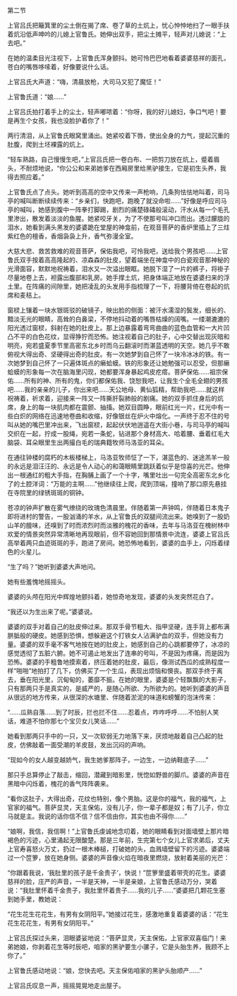 第二节

上官吕氏把簸箕里的尘土倒在揭了席、卷了草的土炕上，忧心忡忡地扫了一眼手扶着炕沿低声呻吟的儿媳上官鲁氏。她伸出双手，把尘土摊平，轻声对儿媳说：“上去吧。”

在她的温柔目光注视下，上官鲁氏浑身颤抖。她可怜巴巴地看着婆婆慈祥的面孔，苍白的嘴唇哆嗦着，好像要说什么话。

上官吕氏大声道：“嗨，清晨放枪，大司马又犯了魔怔！”

上官鲁氏道：“娘……”

上官吕氏拍打着手上的尘土，轻声嘟哝着：“你呀，我的好儿媳妇，争口气吧！要是再生个女孩，我也没脸护着你了！”

两行清泪，从上官鲁氏眼窝里涌出。她紧咬着下唇，使出全身的力气，提起沉重的肚腹，爬到土坯裸露的炕上。

“轻车熟路，自己慢慢生吧，”上官吕氏把一卷白布、一把剪刀放在炕上，蹙着眉头，不耐烦地说，“你公公和来弟她爹在西厢房里给黑驴接生，它是初生头养，我得去照应着。”

上官鲁氏点了点头。她听到高高的空中又传来一声枪响，几条狗怯怯地叫着，司马亭的喊叫断断续续传来：“乡亲们，快跑吧，跑晚了就没命啦……”好像是呼应司马亭的喊叫，她感到腹中一阵拳打脚踢，剧烈的痛楚碌碡般滚动，汗水从每一个毛孔里渗出，散发着淡淡的鱼腥。她紧咬牙关，为了不使那号叫冲口而出。透过朦胧的泪水，她看到满头黑发的婆婆跪在堂屋的神龛前，在观音菩萨的香炉里插上了三炷紫红色的檀香，香烟袅袅上升，香气弥漫全室。

大慈大悲、救苦救难的观音菩萨，保佑我吧，可怜我吧，送给我个男孩吧……上官鲁氏双手按着高高隆起的、凉森森的肚皮，望着端坐在神龛中的白瓷观音那神秘的光滑面容，默默地祝祷着，泪水又一次溢出眼眶。她脱下湿了一片的裤子，将褂子尽量地卷上去，袒露出腹部和乳房。她手撑土炕，把身体端正地放在婆婆扫来的浮土里。在阵痛的间隙里，她把凌乱的头发用手指梳理了一下，将腰背倚在卷起的炕席和麦秸上。

窗棂上镶着一块水银斑驳的破镜子，映出脸的侧面：被汗水濡湿的鬓发，细长的、黯淡无光的眼睛，高耸的白鼻梁，不停地抖动着的嘴唇枯燥的阔嘴。一缕潮漉漉的阳光透过窗棂，斜射在她的肚皮上。那上边暴露着弯弯曲曲的蓝色血管和一大片凹凸不平的白色花纹，显得狰狞而恐怖。她注视着自己的肚子，心中交替出现灰暗和明亮，宛若盛夏季节里高密东北乡时而乌云翻滚时而湛蓝透明的天空。她几乎不敢俯视大得出奇、坚硬得出奇的肚皮。有一次她梦到自己怀了一块冷冰冰的铁。有一次她梦到自己怀了一只遍体斑点的癞蛤蟆。铁的形象还让她勉强可以忍受，但那癞蛤蟆的形象每一次在脑海里闪现，她都要浑身暴起鸡皮疙瘩。菩萨保佑……祖宗保佑……所有的神、所有的鬼，你们都保佑我、饶恕我吧，让我生个全毛全翅的男孩吧……我的亲亲的儿子，你出来吧……天公地母、黄仙狐精，帮助我吧……就这样祝祷着，祈求着，迎接来一阵又一阵撕肝裂肺般的剧痛。她的双手抓住身后的炕席，身上的每一块肌肉都在震颤、抽搐。她双目圆睁，眼前红光一片，红光中有一些白炽的网络在迅速地卷曲和收缩，好像银丝在炉火中熔化。一声终于忍不住的号叫从她的嘴巴里冲出来，飞出窗棂，起起伏伏地逍遥在大街小巷，与司马亭的喊叫交织在一起，拧成一股绳，宛若一条蛇，钻进那个身材高大、哈着腰、垂着红毛大脑袋、耳朵眼里生出两撮白毛的瑞典籍牧师马洛亚的耳朵。

在通往钟楼的腐朽的木板楼梯上，马洛亚牧师怔了一下，湛蓝色的、迷途羔羊一般的永远是泪汪汪的、永远是令人动心的和蔼眼睛里跳跃着似乎是惊喜的光芒。他伸出一根通红的粗大手指，在胸脯上画了一个十字，嘴里吐出一句完全高密东北乡化了的土腔洋词：“万能的主啊……”他继续往上爬，爬到顶端，撞响了那口原先悬挂在寺院里的绿锈斑斑的铜钟。

苍凉的钟声扩散在雾气缭绕的玫瑰色清晨里。伴随着第一声钟鸣，伴随着日本鬼子即将进村的警告，一股汹涌的羊水，从上官鲁氏的双腿间流出来。她嗅到了一股奶山羊的膻味，还嗅到了时而浓烈时而淡雅的槐花的香味，去年与马洛亚在槐树林中欢爱的情景突然异常清晰地再现眼前，但不容她回到那情景中流连，婆婆上官吕氏高举着两只血迹斑斑的手，跑进了房间。她恐怖地看到，婆婆的血手上，闪烁着绿色的火星儿。

“生了吗？”她听到婆婆大声地问。

她有些羞愧地摇摇头。

婆婆的头颅在阳光中辉煌地颤抖着，她惊奇地发现，婆婆的头发突然花白了。

“我还以为生出来了呢。”婆婆说。

婆婆的双手对着自己的肚皮伸过来。那双手骨节粗大、指甲坚硬，连手背上都布满胼胝般的硬皮。她感到恐惧，想躲避这个打铁女人沾满驴血的双手，但她没有力量。婆婆的双手毫不客气地按在她的肚皮上，她感到自己的心跳都要停了，冰凉的感觉透彻了五脏六腑。她不可遏止地发出了连串的号叫，不是因为疼痛，而是因为恐怖。婆婆的手粗鲁地摸索着，挤压着她的肚皮，最后，像测试西瓜的成熟程度一样“啪啪”地拍打了几下，仿佛买了一个生瓜，表现出烦恼和懊丧。那双手终于离去，垂在阳光里，沉甸甸的，萎靡不振。在她的眼里，婆婆是个轻飘飘的大影子，只有那两只手是真实的，是威严的，是随心所欲、为所欲为的。她听到婆婆的声音从很远的地方传来，从很深的水塘里、伴随着淤泥的味道和螃蟹的泡沫传来：

“……瓜熟自落……到了时辰，拦也拦不住……忍着点，咋咋呼呼……不怕别人笑话，难道不怕你那七个宝贝女儿笑话……”

她看到那两只手中的一只，又一次软弱无力地落下来，厌烦地敲着自己凸起的肚皮，仿佛敲着一面受潮的羊皮鼓，发出沉闷的声响。

“现如今的女人越变越娇气，我生她爹那阵子，一边生，一边纳鞋底子……”

那只手总算停止了敲击，缩回，潜藏到暗影里，恍惚如野兽的脚爪。婆婆的声音在黑暗中闪烁着，槐花的香气阵阵袭来。

“看你这肚子，大得出奇，花纹也特别，像个男胎。这是你的福气，我的福气，上官家的福气。菩萨显灵，天主保佑，没有儿子，你一辈子都是奴；有了儿子，你立马就是主。我说的话你信不信？信不信由你，其实也由不得你……”

“娘啊，我信，我信啊！”上官鲁氏虔诚地念叨着，她的眼睛看到对面墙壁上那片暗褐色的污迹，心里涌起无限酸楚。那是三年前，生完第七个女儿上官求弟后，丈夫上官寿喜怒火万丈，扔过一根木棒槌，打破她的头，血溅墙壁留下的污迹。婆婆端过一个笸箩，放在她身侧。婆婆的声音像火焰在暗夜里燃烧，放射着美丽的光芒：

“你跟着我说，‘我肚里的孩子是千金贵子’，快说！”笸箩里盛着带壳的花生。婆婆慈祥的脸，庄严的声音，一半是天神，一半是亲娘，上官鲁氏感动万分，哭着说：“我肚里怀着千金贵子，我肚里怀着贵子……我的儿子……”婆婆把几颗花生塞到她手里，教她说：

“花生花生花花生，有男有女阴阳平。”她接过花生，感激地重复着婆婆的话：“花生花生花花生，有男有女阴阳平。”

上官吕氏探过头来，泪眼婆娑地说：“菩萨显灵，天主保佑，上官家双喜临门！来弟她娘，你剥着花生等时辰吧，咱家的黑驴要生小骡子，它是头胎生养，我顾不上你了。”

上官鲁氏感动地说：“娘，您快去吧。天主保佑咱家的黑驴头胎顺产……”

上官吕氏叹息一声，摇摇晃晃地走出屋子。